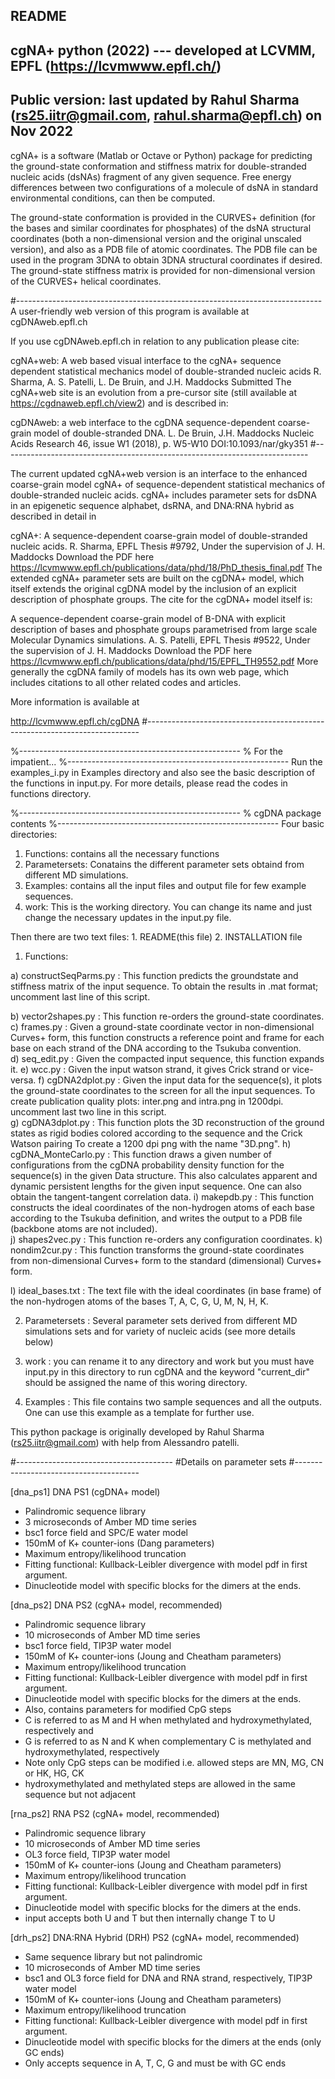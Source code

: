 README
-------------------------------------------------------
 cgNA+ python (2022) --- developed at LCVMM, EPFL (https://lcvmwww.epfl.ch/)
-------------------------------------------------------    
 Public version: last updated by Rahul Sharma (rs25.iitr@gmail.com, rahul.sharma@epfl.ch) on Nov 2022
-------------------------------------------------------


cgNA+ is a software (Matlab or Octave or Python) package for
predicting the ground-state conformation and stiffness
matrix for double-stranded nucleic acids (dsNAs) fragment of any given sequence.
Free energy differences between two configurations of a
molecule of dsNA in standard environmental conditions, can then be computed.

The ground-state conformation is provided in the CURVES+
definition (for the bases and similar coordinates for phosphates) 
of the dsNA structural coordinates (both a
non-dimensional version and the original unscaled version),
and also as a PDB file of atomic coordinates. The PDB file
can be used in the program 3DNA to obtain 3DNA structural
coordinates if desired. The ground-state stiffness matrix
is provided for non-dimensional version of the CURVES+ helical coordinates.

#----------------------------------------------------------------------------
A user-friendly web version of this program is available at cgDNAweb.epfl.ch

If you use cgDNAweb.epfl.ch in relation to any publication please cite:

cgNA+web: A web based visual interface to the cgNA+ sequence dependent statistical mechanics model of double-stranded nucleic acids
R. Sharma, A. S. Patelli, L. De Bruin, and J.H. Maddocks
Submitted
The cgNA+web site is an evolution from a pre-cursor site (still available at https://cgdnaweb.epfl.ch/view2) and is described in:

cgDNAweb: a web interface to the cgDNA sequence-dependent coarse-grain model of double-stranded DNA.
L. De Bruin, J.H. Maddocks
Nucleic Acids Research 46, issue W1 (2018), p. W5-W10
DOI:10.1093/nar/gky351
#----------------------------------------------------------------------------

The current updated cgNA+web version is an interface to the enhanced coarse-grain model cgNA+ of sequence-dependent statistical mechanics of double-stranded nucleic acids. cgNA+ includes parameter sets for dsDNA in an epigenetic sequence alphabet, dsRNA, and DNA:RNA hybrid as described in detail in

cgNA+: A sequence-dependent coarse-grain model of double-stranded nucleic acids.
R. Sharma, EPFL Thesis #9792, Under the supervision of J. H. Maddocks
Download the PDF here https://lcvmwww.epfl.ch/publications/data/phd/18/PhD_thesis_final.pdf
The extended cgNA+ parameter sets are built on the cgDNA+ model, which itself extends the original cgDNA model by the inclusion of an explicit description of phosphate groups. The cite for the cgDNA+ model itself is:

A sequence-dependent coarse-grain model of B-DNA with explicit description of bases and phosphate groups parametrised from large scale Molecular Dynamics simulations.
A. S. Patelli, EPFL Thesis #9522, Under the supervision of J. H. Maddocks
Download the PDF here https://lcvmwww.epfl.ch/publications/data/phd/15/EPFL_TH9552.pdf
More generally the cgDNA family of models has its own web page, which includes citations to all other related codes and articles.

More information is available at

http://lcvmwww.epfl.ch/cgDNA
#----------------------------------------------------------------------------


%-------------------------------------------------------
% For the impatient...
%-------------------------------------------------------
Run the examples_i.py in Examples directory and also see the basic description of the functions in input.py. 
For more details, please read the codes in functions directory. 

%-------------------------------------------------------
% cgDNA package contents
%-------------------------------------------------------
Four basic directories:
1. Functions: contains all the necessary functions
2. Parametersets: Conatains the different parameter sets obtaind from different MD simulations. 
3. Examples: contains all the input files and output file for few example sequences. 
4. work: This is the working directory. You can change its name and just change the necessary 
	 updates in the input.py file. 

Then there are two text files: 1. README(this file) 2. INSTALLATION file 

1. Functions: 

a) constructSeqParms.py : This function predicts the groundstate and stiffness matrix of the input sequence. 
			  To obtain the results in .mat format; uncomment last line of this script.
			  
b) vector2shapes.py     : This function re-orders the ground-state coordinates.
c) frames.py		: Given a ground-state coordinate vector in non-dimensional Curves+ form, this 
                          function constructs a reference point and frame for each base on each strand of 
		          the DNA according to the Tsukuba convention.    
d) seq_edit.py  	: Given the compacted input sequence, this function expands it. 
e) wcc.py 		: Given the input watson strand, it gives Crick strand or vice-versa. 
f) cgDNA2dplot.py       : Given the input data for the sequence(s), it plots the ground-state 
			  coordinates to the screen for all the input sequences. 
			  To create publication quality plots: inter.png and intra.png in 1200dpi.
				uncomment last two line in this script.  
g) cgDNA3dplot.py	: This function plots the 3D reconstruction of the ground states as rigid
 			  bodies colored according to the sequence and the Crick Watson pairing
			  To create a 1200 dpi png with the name "3D.png".
h) cgDNA_MonteCarlo.py  : This function draws a given number of configurations from the cgDNA probability 
			  density function for the sequence(s) in the given Data structure.
			  This also calculates apparent and dynamic persistent lengths for the given input
			  sequence. One can also obtain the tangent-tangent correlation data. 
i) makepdb.py           : This function constructs the ideal coordinates of the non-hydrogen atoms of each 
			  base according to the Tsukuba definition, and writes the output to a PDB file 
			  (backbone atoms are not included).  
j) shapes2vec.py        : This function re-orders any configuration coordinates.
k) nondim2cur.py        : This function transforms the ground-state coordinates from non-dimensional 
			  Curves+ form to the standard (dimensional) Curves+ form.

l) ideal_bases.txt      : The text file with the ideal coordinates (in base frame) of the non-hydrogen 
			  atoms of the bases T, A, C, G, U, M, N, H, K.

2. Parametersets	: Several parameter sets derived from different MD simulations sets and for variety of nucleic acids (see more details below)

3. work   		: you can rename it to any directory and work but you must have input.py in this 
			  directory to run cgDNA and the keyword "current_dir" should be assigned the name
			  of this woring directory. 
4. Examples		: This file contains two sample sequences and all the outputs. One can use this 
			  example as a template for further use. 


This python package is originally developed by Rahul Sharma (rs25.iitr@gmail.com) with help from Alessandro patelli. 


#---------------------------------------
#Details on parameter sets
#---------------------------------------

[dna_ps1] DNA PS1 (cgDNA+ model)
- Palindromic sequence library
- 3 microseconds of Amber MD time series
- bsc1 force field and SPC/E water model
- 150mM of K+ counter-ions (Dang parameters)
- Maximum entropy/likelihood truncation
- Fitting functional: Kullback-Leibler divergence with model pdf in first argument.
- Dinucleotide model with specific blocks for the dimers at the ends.

[dna_ps2] DNA PS2 (cgNA+ model, recommended)
- Palindromic sequence library
- 10 microseconds of Amber MD time series
- bsc1 force field, TIP3P water model
- 150mM of K+ counter-ions (Joung and Cheatham parameters)
- Maximum entropy/likelihood truncation
- Fitting functional: Kullback-Leibler divergence with model pdf in first argument.
- Dinucleotide model with specific blocks for the dimers at the ends.
- Also, contains parameters for modified CpG steps
- C is referred to as M and H when methylated and hydroxymethylated, respectively and
- G is referred to as N and K when complementary C is methylated and hydroxymethylated, respectively
- Note only CpG steps can be modified i.e. allowed steps are MN, MG, CN or HK, HG, CK 
- hydroxymethylated and methylated steps are allowed in the same sequence but not adjacent

[rna_ps2] RNA PS2 (cgNA+ model, recommended)
- Palindromic sequence library
- 10 microseconds of Amber MD time series
- OL3 force field, TIP3P water model
- 150mM of K+ counter-ions (Joung and Cheatham parameters)
- Maximum entropy/likelihood truncation
- Fitting functional: Kullback-Leibler divergence with model pdf in first argument.
- Dinucleotide model with specific blocks for the dimers at the ends.
- input accepts both U and T but then internally change T to U

[drh_ps2] DNA:RNA Hybrid (DRH) PS2 (cgNA+ model, recommended)
- Same sequence library but not palindromic
- 10 microseconds of Amber MD time series
- bsc1 and OL3 force field for DNA and RNA strand, respectively, TIP3P water model
- 150mM of K+ counter-ions (Joung and Cheatham parameters)
- Maximum entropy/likelihood truncation
- Fitting functional: Kullback-Leibler divergence with model pdf in first argument.
- Dinucleotide model with specific blocks for the dimers at the ends (only GC ends)
- Only accepts sequence in A, T, C, G and must be with GC ends

